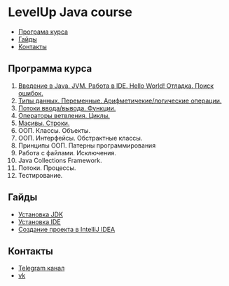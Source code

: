 # LevelUp Java course
* [Програма курса](#programm)
* [Гайды](#guides)
* [Контакты](#contacts)

<a name="programm"/>

## Программа курса

1. [Введение в Java. JVM. Работа в IDE. Hello World!
   Отладка. Поиск ошибок.](../master/lectures/lecture1.md)
2. [Типы данных. Переменные. Арифметичекие/логические операции.](../master/lectures/lecture2.md)
3. [Потоки ввода/вывода.
   Функции.](../mster/lectures/lecture3.md)
4. [Операторы ветвления. Циклы.](../master/lectures/lecture4.md)
5. [Масивы. Строки.](../master/lectures/lecture5.md)
6. ООП. Классы. Объекты.
7. ООП. Интерфейсы. Обстрактные классы.
8. Принципы ООП. Патерны программирования
9. Работа с файлами.
   Исключения.
10. Java Collections Framework.
11. Потоки. Процессы.
12. Тестирование.

<a name="guides"/>

## Гайды

* [Установка JDK](../master/guides/jdk_install_guides.md)
* [Установка IDE](../master/guides/ide_install_guide.md)
* [Создание проекта в IntelliJ IDEA](../master/guides/create_project_guide.md)

<a name="contacts"/>

## Контакты

* [Telegram канал](https://t.me/lavel_up_java_2018)
* [vk](https://vk.com/kessopavel)
